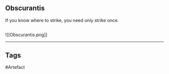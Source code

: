 ## Obscurantis
If you know where to strike, you need only strike once.
## 
![[Obscurantis.png]]

---
## Tags
#Artefact